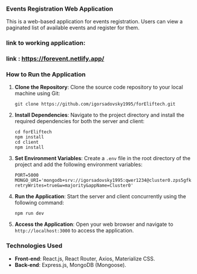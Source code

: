 ### Events Registration Web Application

This is a web-based application for events registration. Users can view a paginated list of available events and register for them.

### link to working application:
### link : https://forevent.netlify.app/

### How to Run the Application

1. **Clone the Repository**: Clone the source code repository to your local machine using Git:

   ```
   git clone https://github.com/igorsadovsky1995/forEliftech.git
   ```

2. **Install Dependencies**: Navigate to the project directory and install the required dependencies for both the server and client:

   ```
   cd forEliftech
   npm install
   cd client
   npm install
   ```

3. **Set Environment Variables**: Create a `.env` file in the root directory of the project and add the following environment variables:

   ```
   PORT=5000
   MONGO_URI='mongodb+srv://igorsadovsky1995:qwer1234@cluster0.zps5gfk.mongodb.net/?retryWrites=true&w=majority&appName=Cluster0'
   ```

4. **Run the Application**: Start the server and client concurrently using the following command:

   ```
   npm run dev
   ```

5. **Access the Application**: Open your web browser and navigate to `http://localhost:3000` to access the application.

### Technologies Used

- **Front-end**: React.js, React Router, Axios, Materialize CSS.
- **Back-end**: Express.js, MongoDB (Mongoose).

